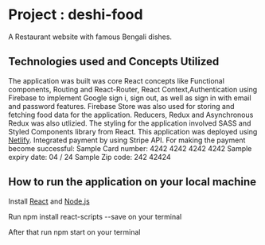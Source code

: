 # Project : deshi-food
 A Restaurant website with famous Bengali dishes.

## Technologies used and Concepts Utilized
 The application was built was core React concepts like Functional components, Routing and React-Router, React Context,Authentication using Firebase to implement Google sign i, sign out, as well as sign in with email and password features. Firebase Store was also used for storing and fetching food data for the application. Reducers, Redux and Asynchronous Redux was also utlizied. The styling for the application involved SASS and Styled Components library from React. This application was deployed using [Netlify](https://www.netlify.com/). Integrated payment by using Stripe API. For making the payment become successful:
 Sample Card number: 4242 4242 4242 4242
 Sample expiry date: 04 / 24
 Sample Zip code: 242 42424

## How to run the application on your local machine

 Install [React](https://docs.microsoft.com/en-us/windows/dev-environment/javascript/react-on-windows) and [Node.js](https://nodejs.org/en/download/)

 Run npm install react-scripts --save on your terminal

 After that run npm start on your terminal
 